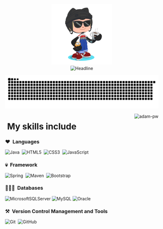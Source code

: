  <div align=center>
        <img src="https://raw.githubusercontent.com/AhmedFathyDev/AhmedFathyDev/main/GitHub.png" alt="GitHub Octocat Drinking a Cup of Coffee" height="200">
</div>

<div align=center>
<img src="https://readme-typing-svg.herokuapp.com?color=%236FDA44&size=32&center=true&vCenter=true&width=600&height=50&lines=Hola+mi+nombre+es+Alejandro+%F0%9F%91%8B;Estudie+Sistemas+Computacionales;Java+junior+BackEnd;Solucionador+de+Problemas" alt="Headline" />
</div>

<div aling = "center">
  
![snake gif](https://github.com/Ale2507/Ale2507/blob/output/github-snake-dark.svg)

</div>


<p><img align="right" src="https://github.com/Adam-pw/Adam-pw/blob/main/animation_500_kxa883sd.gif" alt="adam-pw" /></p>



<div aling = "center">

 # &nbsp;My skills include
 
### ❤️ &nbsp;Languages

![Java](https://img.shields.io/badge/java-%23ED8B00.svg?style=for-the-badge&logo=java&logoColor=white)&nbsp;
![HTML5](https://img.shields.io/badge/html5-%23E34F26.svg?style=for-the-badge&logo=html5&logoColor=white)&nbsp;
![CSS3](https://img.shields.io/badge/css3-%231572B6.svg?style=for-the-badge&logo=css3&logoColor=white)&nbsp;
![JavaScript](https://img.shields.io/badge/javascript-%23323330.svg?style=for-the-badge&logo=javascript&logoColor=%23F7DF1E)

 
### 💀 &nbsp;Framework

![Spring](https://img.shields.io/badge/spring-%236DB33F.svg?style=for-the-badge&logo=spring&logoColor=white)&nbsp;
![Maven](https://img.shields.io/badge/apachemaven-C71A36.svg?style=for-the-badge&logo=apachemaven&logoColor=white)&nbsp;
![Bootstrap](https://img.shields.io/badge/bootstrap-%238511FA.svg?style=for-the-badge&logo=bootstrap&logoColor=white)&nbsp;


### 👨🏻‍🔬 &nbsp;Databases

 ![MicrosoftSQLServer](https://img.shields.io/badge/Microsoft%20SQL%20Server-CC2927?style=for-the-badge&logo=microsoft%20sql%20server&logoColor=white)
 ![MySQL](https://img.shields.io/badge/mysql-4479A1.svg?style=for-the-badge&logo=mysql&logoColor=white)
 ![Oracle](https://img.shields.io/badge/Oracle-F80000?style=for-the-badge&logo=oracle&logoColor=white)



### ⚒️ &nbsp;Version Control Management and Tools 

![Git](https://img.shields.io/badge/git-%23F05033.svg?style=for-the-badge&logo=git&logoColor=white)&nbsp;
![GitHub](https://img.shields.io/badge/github-%23121011.svg?style=for-the-badge&logo=github&logoColor=white)&nbsp;



</div>


